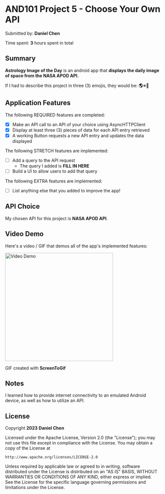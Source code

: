 # AND101 Project 5 - Choose Your Own API

Submitted by: **Daniel Chen**

Time spent: **3** hours spent in total

## Summary

**Astrology Image of the Day** is an android app that **displays the daily image of space from the NASA APOD API.**

If I had to describe this project in three (3) emojis, they would be: **🌎⭐🤩**

## Application Features

The following REQUIRED features are completed:

- [x] Make an API call to an API of your choice using AsyncHTTPClient
- [x] Display at least three (3) pieces of data for each API entry retrieved
- [x] A working Button requests a new API entry and updates the data displayed

The following STRETCH features are implemented:

- [ ] Add a query to the API request
  - The query I added is **FILL IN HERE**
- [ ] Build a UI to allow users to add that query

The following EXTRA features are implemented:

- [ ] List anything else that you added to improve the app!

## API Choice

My chosen API for this project is **NASA APOD API**.

## Video Demo

Here's a video / GIF that demos all of the app's implemented features:

<img src='https://i.imgur.com/KQJ4mXb.gif' title='Video Demo' width='350' alt='Video Demo' />

GIF created with **ScreenToGif**

## Notes

I learned how to provide internet connectivity to an emulated Android device, as well as how to utilize an API.

## License

Copyright **2023** **Daniel Chen**

Licensed under the Apache License, Version 2.0 (the "License");
you may not use this file except in compliance with the License.
You may obtain a copy of the License at

    http://www.apache.org/licenses/LICENSE-2.0

Unless required by applicable law or agreed to in writing, software
distributed under the License is distributed on an "AS IS" BASIS,
WITHOUT WARRANTIES OR CONDITIONS OF ANY KIND, either express or implied.
See the License for the specific language governing permissions and
limitations under the License.
